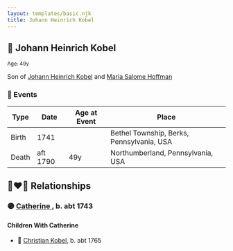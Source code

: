 ```yaml
---
layout: templates/basic.njk
title: Johann Heinrich Kobel
---
```

## 🔵 Johann Heinrich Kobel
<small>Age: 49y</small>

Son of [Johann Heinrich Kobel](/people/7/70639420) and [Maria Salome Hoffman](/people/5/59188360)

### 📆 Events

Type | Date | Age at Event | Place
------ | ------ | ------ | ------
Birth | 1741 |  | Bethel Township, Berks, Pennsylvania, USA
Death | aft 1790 | 49y | Northumberland, Pennsylvania, USA

## 👩‍❤️‍👨 Relationships

### 🟣 [Catherine ](/people/6/61051648), b. abt 1743

#### Children With Catherine
* 🔵 [Christian Kobel](/people/6/64236632), b. abt 1765